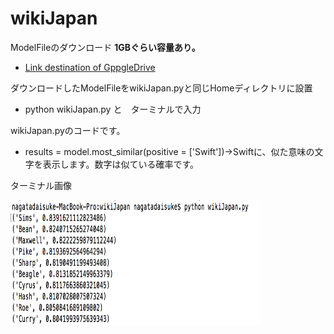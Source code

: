 # wikiJapan

ModelFileのダウンロード  ****1GBぐらい容量あり。****

- [Link destination of GppgleDrive](https://drive.google.com/file/d/1kz4U37FS6aK9isPzBufcD86EpFVtgvkM/view)

ダウンロードしたModelFileをwikiJapan.pyと同じHomeディレクトリに設置

- python wikiJapan.py と　ターミナルで入力

wikiJapan.pyのコードです。

- results = model.most_similar(positive = ['Swift'])→Swiftに、似た意味の文字を表示します。数字は似ている確率です。

ターミナル画像

<img src="https://github.com/daisukenagata/wikiJapan/blob/master/wiki.png?raw=true" width="400px" height="200px">
